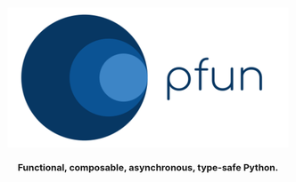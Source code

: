 #

![pfun](https://raw.githubusercontent.com/suned/pfun/master/logo/pfun_logo.svg?sanitize=true)

<div style="text-align:center"><h3>Functional, composable, asynchronous, type-safe Python.</h3></div>
